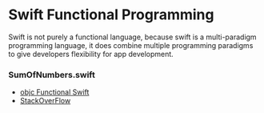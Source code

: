 # Swift Functional Programming

Swift is not purely a functional language, because swift is a multi-paradigm programming language, it does combine multiple programming paradigms to give developers flexibility for app development.

### SumOfNumbers.swift
- <a href="https://www.objc.io/books/functional-swift/">objc Functional Swift</a>
- <a href="https://stackoverflow.com/questions/24795130/finding-sum-of-elements-in-swift-array">StackOverFlow</a>
